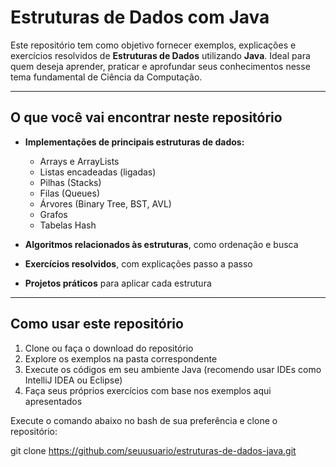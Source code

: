 # Estruturas de Dados com Java

Este repositório tem como objetivo fornecer exemplos, explicações e exercícios resolvidos de **Estruturas de Dados** utilizando **Java**. Ideal para quem deseja aprender, praticar e aprofundar seus conhecimentos nesse tema fundamental de Ciência da Computação.

---

## O que você vai encontrar neste repositório

- **Implementações de principais estruturas de dados:**
  - Arrays e ArrayLists
  - Listas encadeadas (ligadas)
  - Pilhas (Stacks)
  - Filas (Queues)
  - Árvores (Binary Tree, BST, AVL)
  - Grafos
  - Tabelas Hash

- **Algoritmos relacionados às estruturas**, como ordenação e busca

- **Exercícios resolvidos**, com explicações passo a passo

- **Projetos práticos** para aplicar cada estrutura

---

## Como usar este repositório

1. Clone ou faça o download do repositório
2. Explore os exemplos na pasta correspondente
3. Execute os códigos em seu ambiente Java (recomendo usar IDEs como IntelliJ IDEA ou Eclipse)
4. Faça seus próprios exercícios com base nos exemplos aqui apresentados

Execute o comando abaixo no bash de sua preferência e clone o repositório:

git clone https://github.com/seuusuario/estruturas-de-dados-java.git
